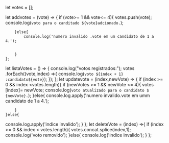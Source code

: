 let votes = [];

let addvotes = (vote) => {
    if (vote>= 1 && vote<= 4){
        votes.push(vote);
        console.log(`voto para o canditado ${vote}adcionado.`);
        
        }else{
            console.log('numero invalido .vote em um candidato de 1 a 4.');


        }
    };
let listaVotes = () => {
    console.log("votos registrados:");
    votes .forEach((vote,index) =>{
        console.log(`voto ${index + 1} :candidato${vote}`);
    });
};
let updatevote = (index,newVote) => {
    if (index >= 0 && index <votes.length){
        if (newVotes >= 1 && newVote <= 4){
            votes [index]= newVote;
            console.log(`voto atualizado para o candidato $ {newVote}.`);
        }else{
            console.log.apply('numero invalido.vote em umm candidato de 1 a 4.');

        }
    }else{
console.log.apply('indice invalido');
    }
        };
        let deleteVote = (index) =>{
            if (index >= 0 && index < votes.length){
                votes.concat.splice(index,1);
                console.log('voto removido');
            }else{
                console.log('indice invalido');
            }
            };
 
